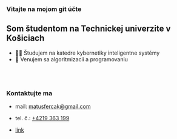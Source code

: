 ### Vitajte na mojom git účte  

## Som študentom na Technickej univerzite v Košiciach 
- 🦾🤖 Študujem na katedre kybernetiky inteligentne systémy 
- 🔬 Venujem sa algoritmizacii a programovaniu 

<br/>
<br/>

### Kontaktujte ma 
- mail: matusfercak@gmail.com
- tel. č.: <a href="">+4219 363 199</a>

- [link](Python/Post/)



